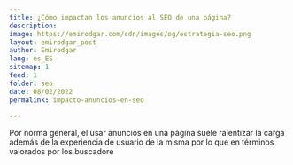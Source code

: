 ```yaml
---
title: ¿Cómo impactan los anuncios al SEO de una página?
description: 
image: https://emirodgar.com/cdn/images/og/estrategia-seo.png
layout: emirodgar_post
author: Emirodgar
lang: es_ES
sitemap: 1
feed: 1
folder: seo
date: 08/02/2022
permalink: impacto-anuncios-en-seo

--- 
```


Por norma general, el usar anuncios en una página suele ralentizar la carga además de la experiencia de usuario de la misma por lo que en términos valorados por los buscadore
<!--stackedit_data:
eyJoaXN0b3J5IjpbLTc0OTUyNjU2NV19
-->